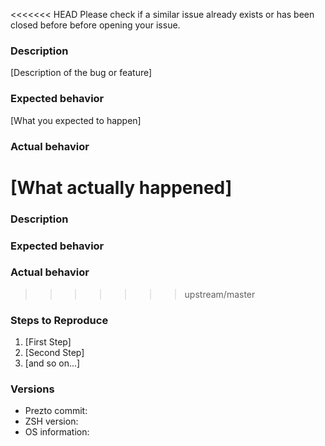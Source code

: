<<<<<<< HEAD
Please check if a similar issue already exists or has been closed before before opening your issue.

### Description

[Description of the bug or feature]

### Expected behavior

[What you expected to happen]

### Actual behavior

[What actually happened]
=======
<!-- Please check if a similar issue already exists or has been closed before before opening your issue. -->

### Description
<!-- Provide a general description of the bug or feature -->

### Expected behavior

<!-- What you expected to happen -->

### Actual behavior

<!-- What actually happened -->
>>>>>>> upstream/master

### Steps to Reproduce

1. [First Step]
2. [Second Step]
3. [and so on...]

### Versions

  - Prezto commit:
  - ZSH version:
  - OS information:
